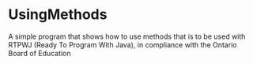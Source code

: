 # UsingMethods
A simple program that shows how to use methods that is to be used with RTPWJ (Ready To Program With Java), in compliance with the Ontario Board of Education
